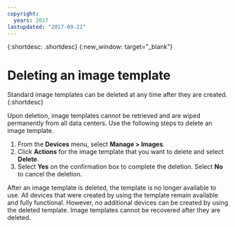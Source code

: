 ```yaml
---
copyright:
  years: 2017
lastupdated: "2017-09-21"
---
```


{:shortdesc: .shortdesc}
{:new_window: target="_blank"}

# Deleting an image template

Standard image templates can be deleted at any time after they are created. 
{:shortdesc}

Upon deletion, image templates cannot be retrieved and are 
wiped permanently from all data centers. Use the following steps to delete an image template.

1. From the **Devices** menu, select **Manage > Images**.
2. Click **Actions** for the image template that you want to delete and select **Delete**. 
3. Select **Yes** on the confirmation box to complete the deletion. Select **No** to cancel the deletion.

After an image template is deleted, the template is no longer available to use. All devices that were created by using the template remain 
available and fully functional. However, no additional devices can be created by using the deleted template. Image templates cannot be recovered after they are deleted.
